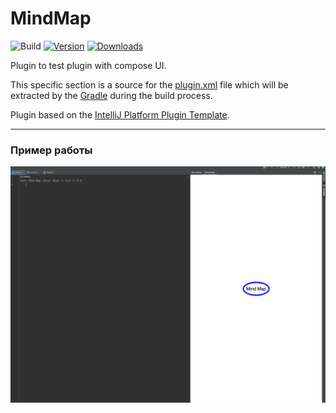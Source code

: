 # MindMap

![Build](https://github.com/netkex/MindMap/workflows/Build/badge.svg)
[![Version](https://img.shields.io/jetbrains/plugin/v/PLUGIN_ID.svg)](https://plugins.jetbrains.com/plugin/PLUGIN_ID)
[![Downloads](https://img.shields.io/jetbrains/plugin/d/PLUGIN_ID.svg)](https://plugins.jetbrains.com/plugin/PLUGIN_ID)

<!-- Plugin description -->
Plugin to test plugin with compose UI. 

This specific section is a source for the [plugin.xml](/src/main/resources/META-INF/plugin.xml) file which will be extracted by the [Gradle](/build.gradle.kts) during the build process.

[comment]: <> (To keep everything working, do not remove `<!-- ... -->` sections. )
<!-- Plugin description end -->

Plugin based on the [IntelliJ Platform Plugin Template][template].

[template]: https://github.com/JetBrains/intellij-platform-plugin-template

--- 

### Пример работы

![](images/demo_final_L.gif)
